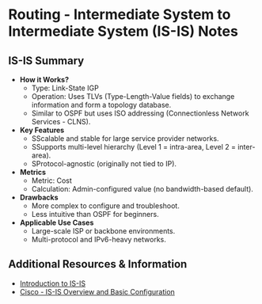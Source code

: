 # Routing - Intermediate System to Intermediate System (IS-IS) Notes

## IS-IS Summary
+ **How it Works?**
	- Type: Link-State IGP
	- Operation: Uses TLVs (Type-Length-Value fields) to exchange information and form a topology database.
	- Similar to OSPF but uses ISO addressing (Connectionless Network Services  - CLNS).
+ **Key Features**
	- SScalable and stable for large service provider networks.
	- SSupports multi-level hierarchy (Level 1 = intra-area, Level 2 = inter-area).
	- SProtocol-agnostic (originally not tied to IP).
+ **Metrics**
	- Metric: Cost
	- Calculation: Admin-configured value (no bandwidth-based default).
+ **Drawbacks**
	- More complex to configure and troubleshoot.
	- Less intuitive than OSPF for beginners.
+ **Applicable Use Cases**
	- Large-scale ISP or backbone environments.
	- Multi-protocol and IPv6-heavy networks.

## Additional Resources & Information
+ [Introduction to IS-IS](https://networklessons.com/is-is/introduction-to-is-is)
+ [Cisco - IS-IS Overview and Basic Configuration](https://www.cisco.com/c/en/us/td/docs/ios-xml/ios/iproute_isis/configuration/xe-16/irs-xe-16-book/irs-ovrvw-cf.html)
